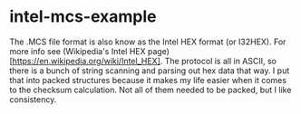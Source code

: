 # intel-mcs-example
The .MCS file format is also know as the Intel HEX format (or I32HEX). For
more info see
(Wikipedia's Intel HEX page)[https://en.wikipedia.org/wiki/Intel_HEX]. The
protocol is all in ASCII, so there is a bunch of string scanning and parsing
out hex data that way. I put that into packed structures because it makes my
life easier when it comes to the checksum calculation. Not all of them needed
to be packed, but I like consistency.
